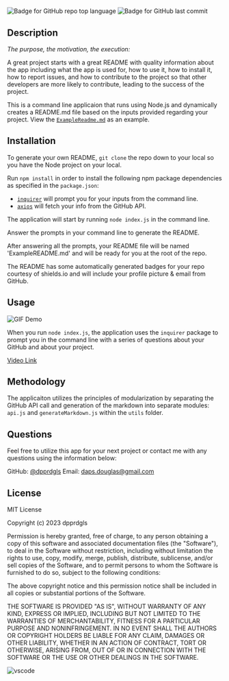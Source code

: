 # <README Generator>

  ![Badge for GitHub repo top language](https://img.shields.io/github/languages/top/dpprdgls/ReadMe-Generator?style=flat&logo=appveyor) ![Badge for GitHub last commit](https://img.shields.io/github/last-commit/dpprdgls/ReadMe-Generator?style=flat&logo=appveyor)

## Description


  *The purpose, the motivation, the execution:*

  A great project starts with a great README with quality information about the app including what the app is used for, how to use it, how to install it, how to report issues, and how to contribute to the project so that other developers are more likely to contribute, leading to the success of the project. 

This is a command line applicaion that runs using Node.js and dynamically creates a README.md file based on the inputs provided regarding your project. View the [`ExampleReadme.md`](https://github.com/dpprdgls/ReadMe-Generator/blob/master/ExampleReadme.md) as an example. 


## Installation


To generate your own README, `git clone` the repo down to your local so you have the Node project on your local.

Run `npm install` in order to install the following npm package dependencies as specified in the `package.json`:

  * [`inquirer`](https://www.npmjs.com/package/inquirer) will prompt you for your inputs from the command line.
  * [`axios`](https://www.npmjs.com/package/axios) will fetch your info from the GitHub API.

The application will start by running `node index.js` in the command line.

Answer the prompts in your command line to generate the README.

After answering all the prompts, your README file will be named 'ExampleREADME.md' and will be ready for you at the root of the repo.

The README has some automatically generated badges for your repo courtesy of shields.io and will include your profile picture & email from GitHub.


## Usage

![GIF Demo](ReadMe-Generator.gif)

When you run `node index.js`, the application uses the `inquirer` package to prompt you in the command line with a series of questions about your GitHub and about your project.

[Video Link](https://drive.google.com/file/d/1MotLjt4Evb-vw-B1SirMlAhtMQG8cO2t/view)


## Methodology 


The applicaiton utilizes the principles of modularization by separating the GitHub API call and generation of the markdown into separate modules: `api.js` and `generateMarkdown.js` within the `utils` folder. 


## Questions

Feel free to utilize this app for your next project or contact me with any questions using the information below:

GitHub: [@dpprdgls](https://api.github.com/users/ddprdgls)
Email: daps.douglas@gmail.com



## License

MIT License

Copyright (c) 2023 dpprdgls

Permission is hereby granted, free of charge, to any person obtaining a copy
of this software and associated documentation files (the "Software"), to deal
in the Software without restriction, including without limitation the rights
to use, copy, modify, merge, publish, distribute, sublicense, and/or sell
copies of the Software, and to permit persons to whom the Software is
furnished to do so, subject to the following conditions:

The above copyright notice and this permission notice shall be included in all
copies or substantial portions of the Software.

THE SOFTWARE IS PROVIDED "AS IS", WITHOUT WARRANTY OF ANY KIND, EXPRESS OR
IMPLIED, INCLUDING BUT NOT LIMITED TO THE WARRANTIES OF MERCHANTABILITY,
FITNESS FOR A PARTICULAR PURPOSE AND NONINFRINGEMENT. IN NO EVENT SHALL THE
AUTHORS OR COPYRIGHT HOLDERS BE LIABLE FOR ANY CLAIM, DAMAGES OR OTHER
LIABILITY, WHETHER IN AN ACTION OF CONTRACT, TORT OR OTHERWISE, ARISING FROM,
OUT OF OR IN CONNECTION WITH THE SOFTWARE OR THE USE OR OTHER DEALINGS IN THE
SOFTWARE.


![vscode](https://img.shields.io/badge/Made%20for-VSCode-1f425f.svg)